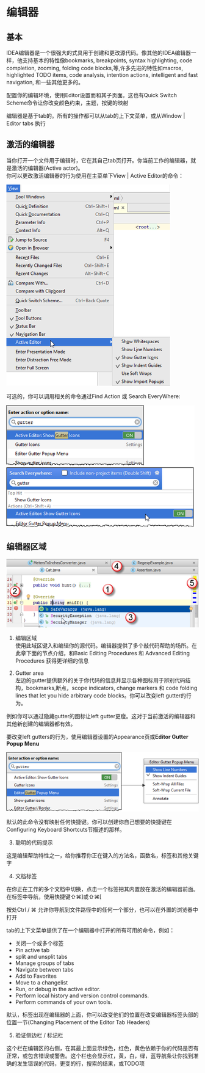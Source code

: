 # 编辑器

## 基本

IDEA编辑器是一个很强大的式具用于创建和更改源代码。像其他的IDEA编辑器一样，他支持基本的特性像bookmarks, breakpoints, syntax highlighting, code completion, zooming, folding code blocks,等,许多先进的特性如macros, highlighted TODO items, code analysis, intention actions, intelligent and fast navigation, 和一些其他更多的。

配置你的编辑环境，使用Editor设置而和其子页面。这也有Quick Switch Scheme命令让你改变颜色约束，主题，按键的映射

编辑器是基于tab的。所有的操作都可以从tab的上下文菜单，或从Window \| Editor tabs 执行

## 激活的编辑器

当你打开一个文件用于编辑时，它在其自己tab页打开。你当前工作的编辑器，就是激活的编辑器\(Active actor\)。  
你可以更改激活编辑器的行为使用在主菜单下View \| Active Editor的命令：

![](/assets/1506063716717.png)

可选的，你可以调用相关的命令通过Find Action 或 Search EveryWhere:

![](/assets/1506064049659.png)

## 编辑器区域

![](/assets/1506064111286.png)

1. 编辑区域  
   使用此域区键入和编辑你的源代码。编辑器提供了多个敲代码帮助的场所。在此章下面的节点介绍，和Basic Editing Procedures 和 Advanced Editing Procedures 获得更详细的信息

2. Gutter area  
   左边的gutter提供额外的关于你代码的信息并显示各种图标用于辨别代码结构，bookmarks,断点，scope indicators, change markers 和 code folding lines that let you hide arbitrary code blocks。你可以改变left gutter的行为。

  例如你可以通过隐藏gutter的图标让left gutter更瘦。这对于当前激活的编辑器和其他新创建的编辑器都有效。

  要改变left gutters的行为，使用编辑器设置的Appearance页或**Editor Gutter Popup Menu**

  ![](/assets/1506065013705.png)

  默认的此命令没有映射任何快捷键。你可以创建你自己想要的快捷键在Configuring Keyboard Shortcuts节描述的那样。

3.  聪明的代码提示

  这是编辑帮助特性之一，给你推荐你正在键入的方法名，函数名，标签和其他关键字

4. 文档标签
  
  在你正在工作的多个文档中切换，点击一个标签把其内置放在激活的编辑器前面。在标签中导航，使用快捷键⇧⌘]或⇧⌘[
  
  按处Ctrl / ⌘ 允许你导航到文件路径中的任何一个部分，也可以在外置的浏览器中打开
  
  tab的上下文菜单提供了在一个编辑器中打开的所有可用的命令，例如：
  * 关闭一个或多个标签
  * Pin active tab
  * split and unsplit tabs
  * Manage groups of tabs
  * Navigate between tabs
  * Add to Favorites
  * Move to a changelist
  * Run, or debug in the active editor.
  * Perform local history and version control commands.
  * Perform commands of your own tools.
  
  默认，标签出现在编辑器的上面，你可以改变他们的位置在改变编辑器标签头部的位置一节(Changing Placement of the Editor Tab Headers)


5.  验证侧边栏 / 标记栏

  这个栏在编辑区的右侧，在其最上面显示绿色，红色，黄色依赖于你的代码是否有正常，或包含错误或警告。这个栏也会显示红，黄，白，绿，蓝导航条让你找到准确的发生错误的代码，更变的行，搜索的结果，或TODO项



